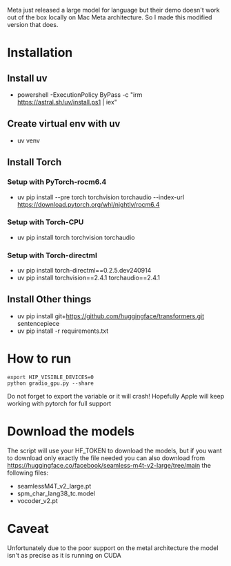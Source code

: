 Meta just released a large model for language but their demo doesn't work out of the box locally on Mac Meta architecture.
So I made this modified version that does.

# Installation
## Install uv
- powershell -ExecutionPolicy ByPass -c "irm https://astral.sh/uv/install.ps1 | iex"
## Create virtual env with uv
- uv venv <env name> 

## Install Torch
### Setup with PyTorch-rocm6.4
- uv pip install --pre torch torchvision torchaudio --index-url https://download.pytorch.org/whl/nightly/rocm6.4 
### Setup with Torch-CPU
- uv pip install torch torchvision torchaudio
### Setup with Torch-directml
- uv pip install torch-directml==0.2.5.dev240914
- uv pip install torchvision==2.4.1 torchaudio==2.4.1

## Install Other things
- uv pip install git+https://github.com/huggingface/transformers.git sentencepiece
- uv pip install -r requirements.txt
  
# How to run
```
export HIP_VISIBLE_DEVICES=0
python gradio_gpu.py --share
```
Do not forget to export the variable or it will crash! Hopefully Apple will keep working with pytorch for full support

# Download the models
The script will use your HF_TOKEN to download the models, but if you want to download only exactly the file needed you can also download from https://huggingface.co/facebook/seamless-m4t-v2-large/tree/main the following files:
- seamlessM4T_v2_large.pt
- spm_char_lang38_tc.model
- vocoder_v2.pt

# Caveat
Unfortunately due to the poor support on the metal architecture the model isn't as precise as it is running on CUDA
